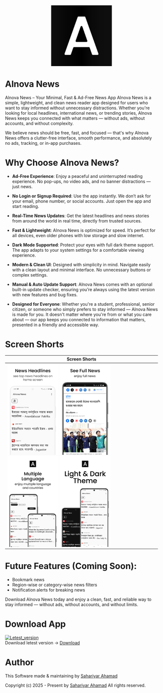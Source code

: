 <p align="center">
<img src="https://raw.githubusercontent.com/sahariyarahamad/sahariyarhost/refs/heads/main/alnova_news/alnova_news_mockup/Al_nova_news_logo.png" width="200px" height="200px"/>
</p>


# Alnova News
Alnova News – Your Minimal, Fast & Ad-Free News App
Alnova News is a simple, lightweight, and clean news reader app designed for users who want to stay informed without unnecessary distractions. Whether you're looking for local headlines, international news, or trending stories, Alnova News keeps you connected with what matters — without ads, without accounts, and without complexity.

We believe news should be free, fast, and focused — that's why Alnova News offers a clutter-free interface, smooth performance, and absolutely no ads, tracking, or in-app purchases.

# Why Choose Alnova News?
- **Ad-Free Experience**:
Enjoy a peaceful and uninterrupted reading experience. No pop-ups, no video ads, and no banner distractions — just news.

- **No Login or Signup Required**:
Use the app instantly. We don’t ask for your email, phone number, or social accounts. Just open the app and start reading.

- **Real-Time News Updates**:
Get the latest headlines and news stories from around the world in real time, directly from trusted sources.

- **Fast & Lightweight**:
Alnova News is optimized for speed. It’s perfect for all devices, even older phones with low storage and slow internet.

- **Dark Mode Supported**:
Protect your eyes with full dark theme support. The app adapts to your system settings for a comfortable viewing experience.

- **Modern & Clean UI**:
Designed with simplicity in mind. Navigate easily with a clean layout and minimal interface. No unnecessary buttons or complex settings.

- **Manual & Auto Update Support**:
Alnova News comes with an optional built-in update checker, ensuring you’re always using the latest version with new features and bug fixes.

- **Designed for Everyone**:
Whether you're a student, professional, senior citizen, or someone who simply prefers to stay informed — Alnova News is made for you. It doesn't matter where you're from or what you care about — our app keeps you connected to information that matters, presented in a friendly and accessible way.

# Screen Shorts
| Screen Shorts |
|----|
| <img src="https://raw.githubusercontent.com/sahariyarahamad/sahariyarhost/refs/heads/main/alnova_news/alnova_news_mockup/home_1.png" alt="home screen" height="300"/> <img src="https://raw.githubusercontent.com/sahariyarahamad/sahariyarhost/refs/heads/main/alnova_news/alnova_news_mockup/news_2.png" alt="home screen" height="300"/> <img src="https://raw.githubusercontent.com/sahariyarahamad/sahariyarhost/refs/heads/main/alnova_news/alnova_news_mockup/language_3.png" alt="home screen" height="300"/> <img src="https://raw.githubusercontent.com/sahariyarahamad/sahariyarhost/refs/heads/main/alnova_news/alnova_news_mockup/theme_4.png" alt="home screen" height="300"/> |

# Future Features (Coming Soon):
- Bookmark news
- Region-wise or category-wise news filters
- Notification alerts for breaking news

Download Alnova News today and enjoy a clean, fast, and reliable way to stay informed — without ads, without accounts, and without limits.

# Download App
[![Letest_version](https://img.shields.io/github/v/release/sahariyarahamad/alnova_news_app)](https://github.com/sahariyarahamad/alnova_news_app/releases) <br>
Download letest version -> [Download]() 

# Author

This Software made & maintaining by [Sahariyar Ahamad](https://github.com/sahariyarahamad/)

Copyright (c) 2025 - Present by [Sahariyar Ahamad](https://www.github.com/sahariyarahamad) All rights reserved.
